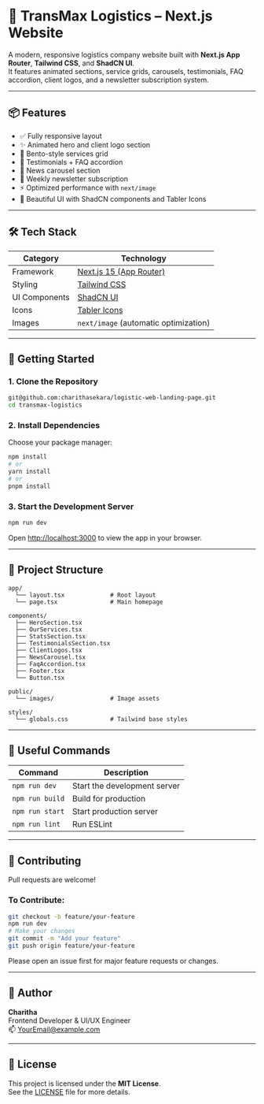 # 🚚 TransMax Logistics – Next.js Website

A modern, responsive logistics company website built with **Next.js App Router**, **Tailwind CSS**, and **ShadCN UI**.  
It features animated sections, service grids, carousels, testimonials, FAQ accordion, client logos, and a newsletter subscription system.

---

## 📦 Features

- ✅ Fully responsive layout
- ✨ Animated hero and client logo section
- 🧩 Bento-style services grid
- 💬 Testimonials + FAQ accordion
- 📰 News carousel section
- 📧 Weekly newsletter subscription
- ⚡ Optimized performance with `next/image`
- 🎨 Beautiful UI with ShadCN components and Tabler Icons

---

## 🛠️ Tech Stack

| Category         | Technology                             |
|------------------|-----------------------------------------|
| Framework        | [Next.js 15 (App Router)](https://nextjs.org/docs) |
| Styling          | [Tailwind CSS](https://tailwindcss.com) |
| UI Components    | [ShadCN UI](https://ui.shadcn.com)       |
| Icons            | [Tabler Icons](https://tabler.io/icons) |
| Images           | `next/image` (automatic optimization)   |

---

## 🚀 Getting Started

### 1. Clone the Repository

```bash
git@github.com:charithasekara/logistic-web-landing-page.git
cd transmax-logistics
```

### 2. Install Dependencies

Choose your package manager:

```bash
npm install
# or
yarn install
# or
pnpm install
```

### 3. Start the Development Server

```bash
npm run dev
```

Open [http://localhost:3000](http://localhost:3000) to view the app in your browser.

---

## 📁 Project Structure

```
app/
  └── layout.tsx             # Root layout
  └── page.tsx               # Main homepage

components/
  ├── HeroSection.tsx
  ├── OurServices.tsx
  ├── StatsSection.tsx
  ├── TestimonialsSection.tsx
  ├── ClientLogos.tsx
  ├── NewsCarousel.tsx
  ├── FaqAccordion.tsx
  ├── Footer.tsx
  └── Button.tsx

public/
  └── images/                # Image assets

styles/
  └── globals.css            # Tailwind base styles
```
---

## 🧪 Useful Commands

| Command           | Description                  |
|------------------|------------------------------|
| `npm run dev`     | Start the development server |
| `npm run build`   | Build for production         |
| `npm run start`   | Start production server      |
| `npm run lint`    | Run ESLint                   |

---

## 🤝 Contributing

Pull requests are welcome!

### To Contribute:

```bash
git checkout -b feature/your-feature
npm run dev
# Make your changes
git commit -m "Add your feature"
git push origin feature/your-feature
```

Please open an issue first for major feature requests or changes.

---

## 👤 Author

**Charitha**  
Frontend Developer & UI/UX Engineer  
📫 [YourEmail@example.com](charithmadhushansekara@gmail.com)  

---

## 📄 License

This project is licensed under the **MIT License**.  
See the [LICENSE](LICENSE) file for more details.
